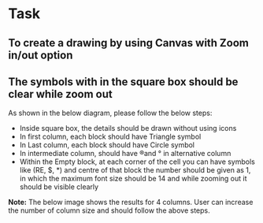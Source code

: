 # Task

## To create a drawing by using Canvas with Zoom in/out option

## The symbols with in the square box should be clear while zoom out

As shown in the below diagram, please follow the below steps:

* Inside square box, the details should be drawn without using icons
* In first column, each block should have Triangle symbol
* In Last column, each block should have Circle symbol
* In intermediate column, should have ®and ° in alternative column
* Within the Empty block, at each corner of the cell you can have symbols like (RE, $,
*) and centre of that block the number should be given as 1, in which the maximum
font size should be 14 and while zooming out it should be visible clearly

**Note:** The below image shows the results for 4 columns. User can increase the number of
column size and should follow the above steps.
